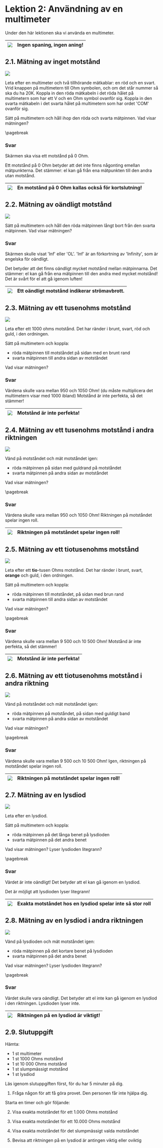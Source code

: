 # Lektion 2: Användning av en multimeter

Under den här lektionen ska vi använda en multimeter.

![](EmojiSunglasses.png) | Ingen spaning, ingen aning!
:-------------:|:----------------------------------------:

## 2.1. Mätning av inget motstånd

![](anvaendning_av_en_multimeter_kortslutning.png)

Leta efter en multimeter och två tillhörande mätkablar: en röd och en svart.
Vrid knappen på multimetern till Ohm symbolen,
och om det står nummer så ska du ha 20K.
Koppla in den röda mätkabeln i det röda hålet på multimetern som har ett V och en
Ohm symbol ovanför sig.
Koppla in den svarta mätkabeln i det svarta hålet på multimetern som har ordet 'COM' ovanför sig.

Sätt på multimetern och håll ihop den röda och svarta mätpinnen.
Vad visar mätningen?

\pagebreak

### Svar

Skärmen ska visa ett motstånd på 0 Ohm.

Ett motstånd på 0 Ohm betyder att det inte finns någonting emellan mätpunkterna.
Det stämmer: el kan gå från ena mätpunkten till den andra utan motstånd.

![](EmojiBowtie.png) | En motstånd på 0 Ohm kallas också för kortslutning!
:-------------:|:----------------------------------------:

## 2.2. Mätning av oändligt motstånd

![](anvaendning_av_en_multimeter_luft.png)

Sätt på multimetern och håll den röda mätpinnen långt bort från den svarta mätpinnen.
Vad visar mätningen?

### Svar

Skärmen skulle visat 'Inf' eller 'OL'. 'Inf' är an förkortning av 'Infinity',
som är engelska för oändligt.

Det betyder att det finns oändligt mycket motstånd mellan mätpinnarna.
Det stämmer: el kan gå från ena mätpinnen till den andra med mycket motstånd!
Det är svårt för el att gå igenom luften!

![](EmojiBowtie.png) | Ett oändligt motstånd indikerar strömavbrott.
:-------------:|:----------------------------------------:

## 2.3. Mätning av ett tusenohms motstånd

![](anvaendning_av_en_multimeter_1000_1.png)

Leta efter ett 1000 ohms motstånd.
Det har ränder i brunt, svart, röd och guld, i den ordningen.

Sätt på multimetern och koppla:

* röda mätpinnen till motståndet på sidan med en brunt rand
* svarta mätpinnen till andra sidan av motståndet

Vad visar mätningen?

### Svar

Värdena skulle vara mellan 950 och 1050 Ohm! (du måste multiplicera det multimetern visar med 1000 ibland)
Motstånd är inte perfekta, så det stämmer!

![](EmojiBowtie.png) | Motstånd är inte perfekta!
:-------------:|:----------------------------------------:

## 2.4. Mätning av ett tusenohms motstånd i andra riktningen

![](anvaendning_av_en_multimeter_1000_2.png)

Vänd på motståndet och mät motståndet igen:

* röda mätpinnen på sidan med guldrand på motståndet
* svarta mätpinnen på andra sidan av motståndet

Vad visar mätningen?

\pagebreak

### Svar

Värdena skulle vara mellan 950 och 1050 Ohm!
Riktningen på motståndet spelar ingen roll.

![](EmojiBowtie.png) | Riktningen på motståndet spelar ingen roll!
:-------------:|:----------------------------------------:

## 2.5. Mätning av ett tiotusenohms motstånd

![](anvaendning_av_en_multimeter_10000_1.png)

Leta efter ett **tio**-tusen Ohms motstånd.
Det har ränder i brunt, svart, **orange** och guld, i den ordningen.

Sätt på multimetern och koppla:

* röda mätpinnen till motståndet, på sidan med brun rand
* svarta mätpinnen till andra sidan av motståndet

Vad visar mätningen?

\pagebreak

### Svar

Värdena skulle vara mellan 9 500 och 10 500 Ohm!
Motstånd är inte perfekta, så det stämmer!

![](EmojiBowtie.png) | Motstånd är inte perfekta!
:-------------:|:----------------------------------------:

## 2.6. Mätning av ett tiotusenohms motstånd i andra riktning

![](anvaendning_av_en_multimeter_10000_2.png)

Vänd på motståndet och mät motståndet igen:

* röda mätpinnen på motståndet, på sidan med guldigt band
* svarta mätpinnen på andra sidan av motståndet

Vad visar mätningen?

\pagebreak

### Svar

Värdena skulle vara mellan 9 500 och 10 500 Ohm!
Igen, riktningen på motståndet spelar ingen roll.

![](EmojiBowtie.png) | Riktningen på motståndet spelar ingen roll!
:-------------:|:----------------------------------------:

## 2.7. Mätning av en lysdiod

![](anvaendning_av_en_multimeter_lysdiod_1.png)

Leta efter en lysdiod.

Sätt på multimetern och koppla:

* röda mätpinnen på det långa benet på lysdioden
* svarta mätpinnen på det andra benet

Vad visar mätningen? Lyser lysdioden litegrann?

\pagebreak

### Svar

Värdet är inte oändligt!
Det betyder att el kan gå igenom en lysdiod.

Det är möjligt att lysdioden lyser litegrann!

![](EmojiBowtie.png) | Exakta motståndet hos en lysdiod spelar inte så stor roll
:-------------:|:----------------------------------------:

## 2.8. Mätning av en lysdiod i andra riktningen

![](anvaendning_av_en_multimeter_lysdiod_2.png)

Vänd på lysdioden och mät motståndet igen:

* röda mätpinnen på det kortare benet på lysdioden
* svarta mätpinnen på det andra benet

Vad visar mätningen? Lyser lysdioden litegrann?

\pagebreak

### Svar

Värdet skulle vara oändligt.
Det betyder att el inte kan gå igenom en lysdiod i den riktningen.
Lysdioden lyser inte.

![](EmojiBowtie.png) | Riktningen på en lysdiod är viktigt!
:-------------:|:----------------------------------------:

## 2.9. Slutuppgift

Hämta:

* 1 st multimeter
* 1 st 1000 Ohms motstånd
* 1 st 10 000 Ohms motstånd
* 1 st slumpmässigt motstånd
* 1 st lysdiod

Läs igenom slutuppgiften först, för du har 5 minuter på dig.

1. Fråga någon för att få göra provet. Den personen får inte hjälpa dig.

Starta en timer och gör följande:

2. Visa exakta motståndet för ett 1.000 Ohms motstånd

3. Visa exakta motståndet för ett 10.000 Ohms motstånd

4. Visa exakta motståndet för det slumpmässigt valda motståndet

5. Bevisa att riktningen på en lysdiod är antingen viktig eller oviktig
